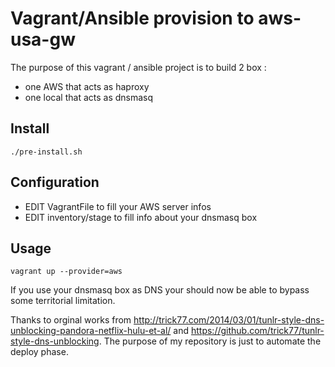 Vagrant/Ansible provision to aws-usa-gw
=======================================

The purpose of this vagrant / ansible project is to build 2 box :

- one AWS that acts as haproxy
- one local that acts as dnsmasq


Install
-------

```
./pre-install.sh
```

Configuration
-------------

 - EDIT VagrantFile to fill your AWS server infos
 - EDIT inventory/stage to fill info about your dnsmasq box

Usage
----- 
 
```
vagrant up --provider=aws
```

If you use your dnsmasq box as DNS your should now be able to bypass some territorial limitation.

Thanks to orginal works from http://trick77.com/2014/03/01/tunlr-style-dns-unblocking-pandora-netflix-hulu-et-al/ and https://github.com/trick77/tunlr-style-dns-unblocking.
The purpose of my repository is just to automate the deploy phase. 